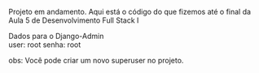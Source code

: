Projeto em andamento.
Aqui está o código do que fizemos até o final da Aula 5 de Desenvolvimento Full Stack I

Dados para o Django-Admin  
user: root
senha: root

obs: Você pode criar um novo superuser no projeto.
